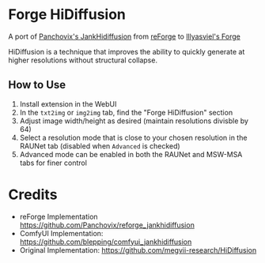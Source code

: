 # Forge HiDiffusion
A port of [Panchovix's JankHidiffusion](https://github.com/Panchovix/reforge_jankhidiffusion) from [reForge](https://github.com/Panchovix/stable-diffusion-webui-reForge) to [lllyasviel's Forge](https://github.com/lllyasviel/stable-diffusion-webui-forge)

HiDiffusion is a technique that improves the ability to quickly generate at higher resolutions without structural collapse.

## How to Use
1. Install extension in the WebUI
2. In the `txt2img` or `img2img` tab, find the "Forge HiDiffusion" section
3. Adjust image width/height as desired (maintain resolutions divisble by 64)
4. Select a resolution mode that is close to your chosen resolution in the RAUNet tab (disabled when `Advanced` is checked)
5. Advanced mode can be enabled in both the RAUNet and MSW-MSA tabs for finer control

# Credits
- reForge Implementation https://github.com/Panchovix/reforge_jankhidiffusion
- ComfyUI Implementation: https://github.com/blepping/comfyui_jankhidiffusion
- Original Implementation: https://github.com/megvii-research/HiDiffusion
